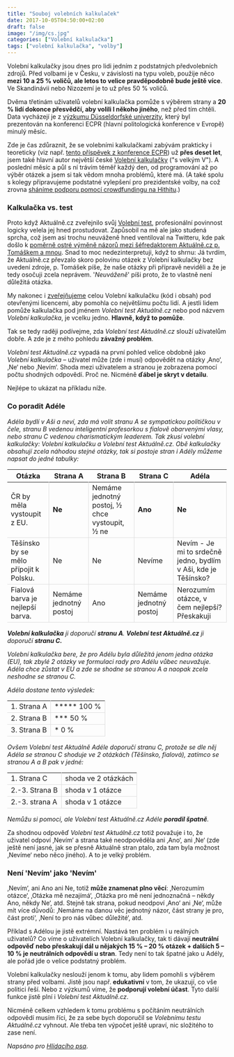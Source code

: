 ```yaml
---
title: "Souboj volebních kalkulaček"
date: 2017-10-05T04:50:00+02:00
draft: false
image: "/img/cs.jpg"
categories: ["Volební kalkulačka"]
tags: ["volební kalkulačka", "volby"]
---
```

<style> td {border-bottom: 1px solid #dddddd; border-right: 1px solid #dddddd;} </style>
Volební kalkulačky jsou dnes pro lidi jedním z podstatných předvolebních zdrojů. Před volbami je v Česku, v závislosti na typu voleb, použije něco <b>mezi 10 a 25 % voličů, ale letos to velice pravděpodobně bude ještě více</b>. Ve Skandinávii nebo Nizozemí je to už přes 50 % voličů.

Dvěma třetinám uživatelů volební kalkulačka pomůže s výběrem strany a <b>20 % lidí dokonce přesvědčí, aby volili l někoho jiného</b>, než před tím chtěli. Data vycházejí je z <a href="https://ecpr.eu/Events/PaperDetails.aspx?PaperID=37081&EventID=96">výzkumu Düsseldorfské univerzity</a>, který byl prezentován na konferenci ECPR (hlavní politologická konference v Evropě) minulý měsíc.

Zde je čas zdůraznit, že se volebními kalkulačkami zabývám prakticky i teoreticky (viz např. <a href="https://ecpr.eu/Events/PaperDetails.aspx?PaperID=37097&EventID=96">tento příspěvek z konference ECPR</a>) už <b>přes deset let</b>, jsem také hlavní autor největší české <a href="https://volebnikalkulacka.cz">Volební kalkulačky</a> ("s velkým V"). A poslední měsíc a půl s ní trávím téměř každý den, od programování až po výběr otázek a jsem si tak vědom mnoha problémů, které má. (A také spolu s kolegy připravujeme podstatné vylepšení pro prezidentské volby, na což zrovna <a href="https://www.hithit.com/cs/project/4067/volebni-kalkulacka-on-steroids">sháníme podporu pomocí crowdfundingu na Hithitu</a>.)

<h3>Kalkulačka vs. test</h3>
Proto když Aktuálně.cz zveřejnilo svůj <a href="https://zpravy.aktualne.cz/domaci/volebni-test-odpovezte-na-otazky-dozvite-se-komu-dat-hlas/r~034d2064a38511e79142002590604f2e/">Volební test</a>, profesionální povinnost logicky velela jej hned prostudovat. Zapůsobil na mě ale jako studená sprcha, což jsem asi trochu neuváženě hned ventiloval na Twitteru, kde pak došlo k <a href="https://twitter.com/skopmichal/status/914775919281283072">poměrně ostré výměně názorů mezi šéfredaktorem Aktuálně.cz p. Tomáškem a mnou</a>. Snad to moc nedezinterpretuji, když to shrnu: Já tvrdím, že Aktuálně.cz převzalo skoro polovinu otázek z Volební kalkulačky bez uvedení zdroje, p. Tomášek píše, že naše otázky při přípravě neviděli a že je tedy osočuji zcela neprávem. '<i>Neuváženě</i>' píši proto, že to vlastně není důležitá otázka.

My nakonec i <a href="https://github.com/KohoVolit/vaa2012-2">zveřejňujeme</a> celou Volební kalkulačku (kód i obsah) pod otevřenými licencemi, aby pomohla co největšímu počtu lidí. A jestli lidem pomůže kalkulačka pod jménem <i>Volební test Aktuálně.cz</i> nebo pod názvem <i>Volební kalkulačka</i>, je vcelku jedno. <b>Hlavně, když to pomůže</b>.

Tak se tedy raději podívejme, zda <i>Volební test Aktuálně.cz</i> slouží uživatelům dobře. A zde je z mého pohledu <b>závažný problém</b>.

<i>Volební test Aktuálně.cz</i> vypadá na první pohled velice obdobně jako <i>Volební kalkulačka</i> – uživatel může (zde i musí) odpovědět na otázky ‚Ano‘, ‚Ne‘ nebo ‚Nevím‘. Shoda mezi uživatelem a stranou je zobrazena pomocí počtu shodných odpovědí. Proč ne. Nicméně <b>ďábel je skryt v detailu</b>.

Nejlépe to ukázat na příkladu níže.

<h3>Co poradit Adéle</h3>
<i>Adéla bydlí v Aši a neví, zda má volit stranu A se sympatickou političkou v čele, stranu B vedenou inteligentní profesorkou s fialově obarvenými vlasy, nebo stranu C vedenou charismatickým leaderem. Tak zkusí volební kalkulačky: Volební kalkulačku a Volební test Aktuálně.cz. Obě kalkulačky obsahují zcela náhodou stejné otázky, tak si postoje stran i Adély můžeme napsat do jedné tabulky:

<table>    <thead>        <tr>            <th style="font-weight:bold">                Otázka            </th>            <th style="font-weight:bold">                Strana A            </th>            <th style="font-weight:bold">                Strana B            </th>            <th style="font-weight:bold">                Strana C            </th>            <th style="font-weight:bold">                Adéla            </th>        </tr>    </thead>    <tbody>        <tr>            <td>                ČR by měla vystoupit z EU.            </td>            <td>                <b>Ne</b>            </td>            <td>                Nemáme jednotný postoj, ½ chce vystoupit, ½ ne            </td>            <td>                <b>Ano</b>            </td>            <td>                <b>Ne</b>            </td>        </tr>        <tr>            <td>                Těšínsko by se mělo přípojit k Polsku.            </td>            <td>                Ne            </td>            <td>                Ne            </td>            <td>                Nevíme            </td>            <td>                Nevím - Je mi to srdečně jedno, bydlím v Aši, kde je Těšínsko?            </td>            <tr>                <td>                    Fialová barva je nejlepší barva.                </td>                <td>                    Nemáme jednotný postoj                </td>                <td>                    Ano                </td>                <td>                    Nemáme jednotný postoj                </td>                <td>                    Nerozumím otázce, v čem nejlepší? Přeskakuji                </td>            </tr>        </tr>    </tbody></table>

<b>Volební kalkulačka</b> ji doporučí <b>stranu A</b>. <b>Volební test Aktuálně.cz</b> ji doporučí <b>stranu C.</b>

Volební kalkulačka bere, že pro Adélu byla důležitá jenom jedna otázka (EU), tak zbylé 2 otázky ve formulaci rady pro Adélu vůbec neuvažuje. Adéla chce zůstat v EU a zde se shodne se stranou A a naopak zcela neshodne se stranou C.

Adéla dostane tento výsledek:

<table style="min-width:50%">    <tbody>        <tr>            <td>                1. Strana A            </td>            <td>                ***** 100 %            </td>        </tr>        <tr>            <td>                2. Strana B            </td>            <td>                *** 50 %            </td>        </tr>        <tr>            <td>                3. Strana B            </td>            <td>                * 0 %            </td>        </tr>    </tbody></table>

Ovšem Volební test Aktuálně Adéle doporučí stranu C, protože se dle něj Adéla se stranou C shoduje ve 2 otázkách (Těšínsko, fialová), zatímco se stranou A a B pak v jedné:

<table style="min-width:50%">    <tbody>        <tr>            <td>                1. Strana C            </td>            <td>                shoda ve 2 otázkách            </td>        </tr>        <tr>            <td>                2.-3. Strana B            </td>            <td>                shoda v 1 otázce            </td>        </tr>        <tr>            <td>                2.-3. strana A            </td>            <td>                shoda v 1 otázce            </td>        </tr>    </tbody></table>

Nemůžu si pomoci, ale Volební test Aktuálně.cz Adéle <b>poradil špatně</b>.</i>

Za shodnou odpověď <i>Volební test Aktuálně.cz</i> totiž považuje i to, že uživatel odpoví ‚Nevím‘ a strana také neodpověděla ani ‚Ano‘, ani ‚Ne‘ (zde ještě není jasné, jak se přesně Aktuálně stran ptalo, zda tam byla možnost ‚Nevíme‘ nebo něco jiného). A to je velký problém.

<h3>Není 'Nevím' jako 'Nevím'</h3>
‚Nevím‘, ani Ano ani Ne, totiž <b>může znamenat plno věcí</b>: ‚Nerozumím otázce‘, ‚Otázka mě nezajímá‘, ‚Otázka pro mě není jednoznačná – někdy Ano, někdy Ne‘, atd. Stejně tak strana, pokud neodpoví ‚Ano‘ ani ‚Ne‘, může mít více důvodů: ‚Nemáme na danou věc jednotný názor, část strany je pro, část proti‘, ‚Není to pro nás vůbec důležité‘, atd.

Příklad s Adélou je jistě extrémní. Nastává ten problém i u reálných uživatelů? Co víme o uživatelích Volební kalkulačky, tak ti dávají <b>neutrální odpověď nebo přeskakují dál u nějakých 15 % – 20 % otázek + dalších 5 – 10 % je neutrálních odpovědí u stran</b>. Tedy není to tak špatné jako u Adély, ale pořád jde o velice podstatný problém.

Volební kalkulačky neslouží jenom k tomu, aby lidem pomohli s výběrem strany před volbami. Jistě jsou např. <b>edukativní</b> v tom, že ukazují, co vše politici řeší. Nebo z výzkumů víme, že <b>podporují volební účast</b>. Tyto další funkce jistě plní i <i>Volební test Aktuálně.cz</i>.

Nicméně celkem vzhledem k tomu problému s počítáním neutrálních odpovědí musím říci, že za sebe bych doporučil se <i>Volebnímu testu Aktuálně.cz</i> vyhnout. Ale třeba ten výpočet ještě upraví, nic složitého to zase není.

<i>Napsáno pro <a href="http://hlidacipes.org/souboj%E2%80%8B-%E2%80%8Bvolebnich%E2%80%8B-%E2%80%8Bkalkulacek%E2%80%8B-%E2%80%8B-%E2%80%8Bjak-cist-rady/">Hlídacího psa</a></i>.
